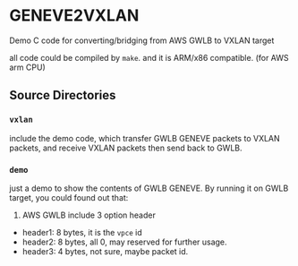 # GENEVE2VXLAN

Demo C code for converting/bridging from AWS GWLB to VXLAN target

all code could be compiled by `make`. and it is ARM/x86 compatible. (for AWS arm CPU)

## Source Directories

### `vxlan`

include the demo code, which transfer GWLB GENEVE packets to VXLAN packets, and receive VXLAN packets then send back to GWLB.

### `demo`

just a demo to show the contents of GWLB GENEVE. By running it on GWLB target, you could found out that:

1. AWS GWLB include 3 option header
- header1: 8 bytes, it is the `vpce` id
- header2: 8 bytes, all 0, may reserved for further usage.
- header3: 4 bytes, not sure, maybe packet id.
